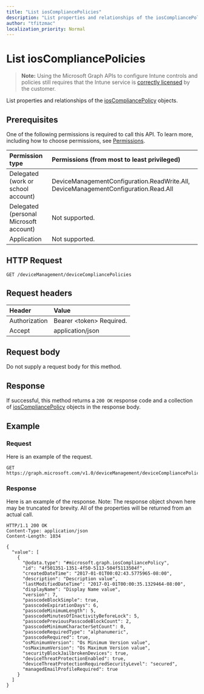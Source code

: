 ```yaml
---
title: "List iosCompliancePolicies"
description: "List properties and relationships of the iosCompliancePolicy objects."
author: "tfitzmac"
localization_priority: Normal
---
```


# List iosCompliancePolicies

> **Note:** Using the Microsoft Graph APIs to configure Intune controls and policies still requires that the Intune service is [correctly licensed](https://go.microsoft.com/fwlink/?linkid=839381) by the customer.

List properties and relationships of the [iosCompliancePolicy](../resources/intune-deviceconfig-ioscompliancepolicy.md) objects.
## Prerequisites
One of the following permissions is required to call this API. To learn more, including how to choose permissions, see [Permissions](/graph/permissions-reference).

|Permission type|Permissions (from most to least privileged)|
|:---|:---|
|Delegated (work or school account)|DeviceManagementConfiguration.ReadWrite.All, DeviceManagementConfiguration.Read.All|
|Delegated (personal Microsoft account)|Not supported.|
|Application|Not supported.|

## HTTP Request
<!-- {
  "blockType": "ignored"
}
-->
``` http
GET /deviceManagement/deviceCompliancePolicies
```

## Request headers
|Header|Value|
|:---|:---|
|Authorization|Bearer &lt;token&gt; Required.|
|Accept|application/json|

## Request body
Do not supply a request body for this method.

## Response
If successful, this method returns a `200 OK` response code and a collection of [iosCompliancePolicy](../resources/intune-deviceconfig-ioscompliancepolicy.md) objects in the response body.

## Example
### Request
Here is an example of the request.
``` http
GET https://graph.microsoft.com/v1.0/deviceManagement/deviceCompliancePolicies
```

### Response
Here is an example of the response. Note: The response object shown here may be truncated for brevity. All of the properties will be returned from an actual call.
``` http
HTTP/1.1 200 OK
Content-Type: application/json
Content-Length: 1034

{
  "value": [
    {
      "@odata.type": "#microsoft.graph.iosCompliancePolicy",
      "id": "4f501351-1351-4f50-5113-504f5113504f",
      "createdDateTime": "2017-01-01T00:02:43.5775965-08:00",
      "description": "Description value",
      "lastModifiedDateTime": "2017-01-01T00:00:35.1329464-08:00",
      "displayName": "Display Name value",
      "version": 7,
      "passcodeBlockSimple": true,
      "passcodeExpirationDays": 6,
      "passcodeMinimumLength": 5,
      "passcodeMinutesOfInactivityBeforeLock": 5,
      "passcodePreviousPasscodeBlockCount": 2,
      "passcodeMinimumCharacterSetCount": 0,
      "passcodeRequiredType": "alphanumeric",
      "passcodeRequired": true,
      "osMinimumVersion": "Os Minimum Version value",
      "osMaximumVersion": "Os Maximum Version value",
      "securityBlockJailbrokenDevices": true,
      "deviceThreatProtectionEnabled": true,
      "deviceThreatProtectionRequiredSecurityLevel": "secured",
      "managedEmailProfileRequired": true
    }
  ]
}
```



